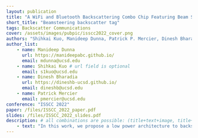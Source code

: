 ```yaml
---
layout: publication
title: "A WiFi and Bluetooth Backscattering Combo Chip Featuring Beam Steering via a Fully-Reflective Phased-Controlled Multi-Antenna Termination Technique Enabling Operation Over 56 Meters"
short_title: "Beamsteering backscatter tag"
tags: Backscatter Communications
cover: /assets/images/pubpic/isscc2022_cover.png
authors: "Shihkai Kuo, Manideep Dunna, Patrick P. Mercier, Dinesh Bharadia"
author_list:
    - name: Manideep Dunna
      url: https://manideepabc.github.io/
      email: mdunna@ucsd.edu
    - name: Shihkai Kuo # url field is optional
      email: s1kuo@ucsd.edu
    - name: Dinesh Bharadia
      url: https://dineshb-ucsd.github.io/
      email: dineshb@ucsd.edu
    - name: Patrick Mercier
      email: pmercier@ucsd.edu
conference: "ISSCC 2022"
paper: /files/ISSCC_2022_paper.pdf
slides: /files/ISSCC_2022_slides.pdf
description: # all combinations are possible: (title+text+image, title+image, text+image etc), things will be populated in orders
    - text: "In this work, we propose a low power architecture to backscatter a WiFi or BLE signal from Tx access point to Rx access point that are located in arbitrary direction. We achieved this by using multiple antennas on the tag and performing beamforming of the backscattered signal. The beamforming capability is realized by using a digital phase shifting mechanism instead of analog phase shifters to have an efficient and low cost operation of the tag."
---
```

